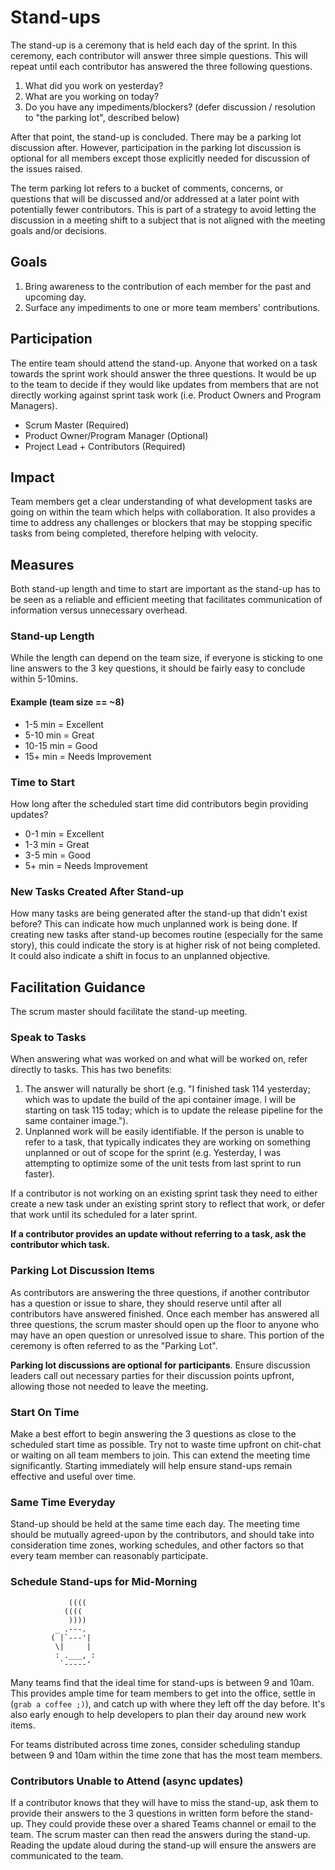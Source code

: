 # Stand-ups

The stand-up is a ceremony that is held each day of the sprint. In this ceremony, each contributor will answer three simple questions. This will repeat until each contributor has answered the three following questions.

1. What did you work on yesterday?
2. What are you working on today?
3. Do you have any impediments/blockers? (defer discussion / resolution to "the parking lot", described below)

After that point, the stand-up is concluded. There may be a parking lot discussion after. However, participation in the parking lot discussion is optional for all members except those explicitly needed for discussion of the issues raised.

The term parking lot refers to a bucket of comments, concerns, or questions that will be discussed and/or addressed at a later point with potentially fewer contributors. This is part of a strategy to avoid letting the discussion in a meeting shift to a subject that is not aligned with the meeting goals and/or decisions.

## Goals

1. Bring awareness to the contribution of each member for the past and upcoming day.
2. Surface any impediments to one or more team members' contributions.

## Participation

The entire team should attend the stand-up. Anyone that worked on a task towards the sprint work should answer the three questions. It would be up to the team to decide if they would like updates from members that are not directly working against sprint task work (i.e. Product Owners and Program Managers).

- Scrum Master (Required)
- Product Owner/Program Manager (Optional)
- Project Lead + Contributors (Required)

## Impact

Team members get a clear understanding of what development tasks are going on within the team which helps with collaboration. It also provides a time to address any challenges or blockers that may be stopping specific tasks from being completed, therefore helping with velocity.

## Measures

Both stand-up length and time to start are important as the stand-up has to be seen as a reliable and efficient meeting that facilitates communication of information versus unnecessary overhead.

### Stand-up Length

While the length can depend on the team size, if everyone is sticking to one line answers to the 3 key questions, it should be fairly easy to conclude within 5-10mins.

#### Example (team size == ~8)

- 1-5 min = Excellent
- 5-10 min = Great
- 10-15 min = Good
- 15+ min = Needs Improvement

### Time to Start

How long after the scheduled start time did contributors begin providing updates?

- 0-1 min = Excellent
- 1-3 min = Great
- 3-5 min = Good
- 5+ min = Needs Improvement

### New Tasks Created After Stand-up

How many tasks are being generated after the stand-up that didn't exist before? This can indicate how much unplanned work is being done. If creating new tasks after stand-up becomes routine (especially for the same story), this could indicate the story is at higher risk of not being completed. It could also indicate a shift in focus to an unplanned objective.

## Facilitation Guidance

The scrum master should facilitate the stand-up meeting.

### Speak to Tasks

When answering what was worked on and what will be worked on, refer directly to tasks. This has two benefits:

1. The answer will naturally be short (e.g. "I finished task 114 yesterday; which was to update the build of the api container image. I will be starting on task 115 today; which is to update the release pipeline for the same container image.").
2. Unplanned work will be easily identifiable. If the person is unable to refer to a task, that typically indicates they are working on something unplanned or out of scope for the sprint (e.g. Yesterday, I was attempting to optimize some of the unit tests from last sprint to run faster).

If a contributor is not working on an existing sprint task they need to either create a new task under an existing sprint story to reflect that work, or defer that work until its scheduled for a later sprint.

**If a contributor provides an update without referring to a task, ask the contributor which task.**

### Parking Lot Discussion Items

As contributors are answering the three questions, if another contributor has a question or issue to share, they should reserve until after all contributors have answered finished. Once each member has answered all three questions, the scrum master should open up the floor to anyone who may have an open question or unresolved issue to share. This portion of the ceremony is often referred to as the "Parking Lot".

**Parking lot discussions are optional for participants**. Ensure discussion leaders call out necessary parties for their discussion points upfront, allowing those not needed to leave the meeting.

### Start On Time

Make a best effort to begin answering the 3 questions as close to the scheduled start time as possible. Try not to waste time upfront on chit-chat or waiting on all team members to join. This can extend the meeting time significantly. Starting immediately will help ensure stand-ups remain effective and useful over time.

### Same Time Everyday

Stand-up should be held at the same time each day. The meeting time should be mutually agreed-upon by the contributors, and should take into consideration time zones, working schedules, and other factors so that every team member can reasonably participate. 

### Schedule Stand-ups for Mid-Morning
```
             ((((
            ((((
             ))))
          _ .---.
         ( |`---'|
          \|     |
          : .___, :
           `-----'
```
Many teams find that the ideal time for stand-ups is between 9 and 10am. This provides ample time for team members to get into the office, settle in (`grab a coffee ;)`), and catch up with where they left off the day before. It's also early enough to help developers to plan their day around new work items.

For teams distributed across time zones, consider scheduling standup between 9 and 10am within the time zone that has the most team members.

### Contributors Unable to Attend (async updates)

If a contributor knows that they will have to miss the stand-up, ask them to provide their answers to the 3 questions in written form before the stand-up. They could provide these over a shared Teams channel or email to the team. The scrum master can then read the answers during the stand-up. Reading the update aloud during the stand-up will ensure the answers are communicated to the team.
